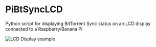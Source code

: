 # PiBtSyncLCD
Python script for displaying BitTorrent Sync status on an LCD display connected to a Raspberry/Banana Pi

![LCD Display example](http://www.hackviking.com/wp-content/uploads/2016/04/IMG_3197.jpg)
